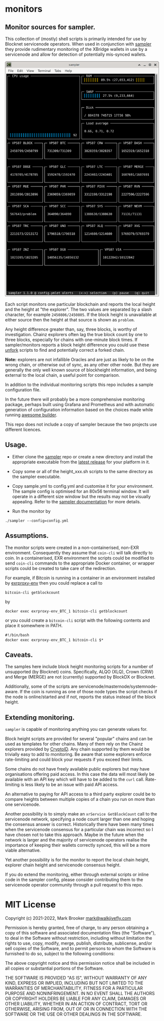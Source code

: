 # monitors
## Monitor sources for sampler. 

This collection of (mostly) shell scripts is primarily intended for 
use by Blocknet servicenode operators.
When used in conjunction with 
[sampler](https://github.com/sqshq/sampler)
they provide rudimentary monitoring of the XBridge wallets in use by
a servicenode and allow for detection of potentially mis-synced 
wallets.    

![](screenshot.png)

Each script monitors one particular blockchain and reports the local 
height and the height at "the explorer". The two values are separated by
a slash character, for example `2450806/2450805`. If the block height
is unavailable at either source then the height at that source is
shown as `problem`.

Any height difference greater than, say, three blocks, is worthy of 
investigation. Chainz explorers often lag the true block count by 
one to three blocks, especially for chains with one-minute block times. 
If sampler/monitors reports a block height difference you could use these
[unfork](https://github.com/walkjivefly/unfork) 
scripts to find and potentially correct a forked chain.

**Note:** explorers are not infallible Oracles and are just as likely 
to be on the wrong chain, or otherwise out of sync, as any other other 
node. But they are generally the only well known source of blockheight
information, and being external to the local chain, a useful point for
comparison.

In addition to the individual monitoring scripts this repo includes a 
sample configuration file.

In the future there will probably be a more comprehensive monitoring
package, perhaps built using Grafana and Prometheus and with automatic
generation of configuration information based on the choices made 
while running
[awesome builder](https://github.com/blocknetdx/exrproxy-env/blob/master/builder.py).

This repo does not include a copy of sampler because the two projects 
use different licences.

## Usage.

* Either clone the [sampler](https://github.com/sqshq/sampler)
repo or create a new directory and install the appropriate executable 
from the 
[latest release](https://github.com/sqshq/sampler/releases/tag/v1.1.0)
for your platform in it.

* Copy some or all of the height_xxx.sh scripts to the same directory
as the sampler executable.

* Copy sample.yml to config.yml and customise it for your environment.
The sample config is optimised for an 80x56 terminal window. It will 
operate in a different size window but the results may not be visually
appealing. Refer to the 
[sampler documentation](https://github.com/sqshq/sampler/blob/master/README.md) 
for more details.

* Run the monitor by
```
./sampler --config=config.yml
```

## Assumptions.
The monitor scripts were created in a non-containerised, non-EXR 
environment. Consequently they assume that `coin-cli` will talk 
directly to coin. In a containerised, EXR environment the scripts 
could be modified to send `coin-cli` commands to the appropriate
Docker container, or wrapper scripts could be created to take care
of the redirection.

For example, if Bitcoin is running in a container in an environment
installed by
[exrproxy-env](https://github.com/blocknetdx/exrproxy-env)
then you could replace a call to 
```
bitcoin-cli getblockcount
```
by
```
docker exec exrproxy-env_BTC_1 bitcoin-cli getblockcount
```
or you could create a `bitcoin-cli` script with the following 
contents and place it somewhere in PATH.
```
#!/bin/bash
docker exec exrproxy-env_BTC_1 bitcoin-cli $*
```

## Caveats.
The samples here include block height monitoring scripts for a number
of unsupported (by Blocknet) coins. 
Specifically, ALQO (XLQ), Crown (CRW) and Merge (MERGE) are not
(currently) supported by BlockDX or Blocknet.

Additionally, some of the scripts are 
servicenode/masternode/systemnode-aware. If the coin is running as
one of those node types the script checks if the node is online/started 
and if not, reports the status instead of the block height.
## Extending monitoring.

`sampler` is capable of monitoring anything you can generate values for.

Block height scripts are provided for several "popular" chains and can 
be used as templates for other chains. Many of them rely on the Chainz
explorers provided by [CryptoID](https://chainz.cryptoid.info/). Any 
chain supported by them would be trivially easy to add to monitoring.
Be aware that some explorers enforce rate-limiting and could block
your requests if you exceed their limits.

Some chains do not have freely available public explorers but may have
organisations offering paid access. In this case the data will most 
likely be available with an API key which will have to be added to the
`curl` call. Rate-limiting is less likely to be an issue with paid
API access. 

An alternative to paying for API access to a third party explorer could
be to compare heights between multiple copies of a chain you run on
more than one servicenode. 

Another possibility is to simply make an 
`xrService GetBlockCount` call to the servicenode network, specifying
a node count larger than one and hoping the consensus answer is correct.
Historically there have been many times when the servicenode consensus
for a particular chain was incorrect so I have chosen not to take this
approach. Maybe in the future when the network is larger and the majority
of servicenode operators realise the importance of keeping their wallets
correctly synced, this will be a more viable alternative.

Yet another possibility is for the monitor to report the local chain 
height, explorer chain height and servicenode consensus height. 

If you do extend the monitoring, either through external scripts or 
inline code in the sampler config, please consider contributing them
to the servicenode operator community through a pull request to this
repo. 

# MIT License
Copyright (c) 2021-2022, Mark Brooker mark@walkjivefly.com

Permission is hereby granted, free of charge, to any person obtaining a copy of this software and associated documentation files (the "Software"), to deal in the Software without restriction, including without limitation the rights to use, copy, modify, merge, publish, distribute, sublicense, and/or sell copies of the Software, and to permit persons to whom the Software is furnished to do so, subject to the following conditions:

The above copyright notice and this permission notice shall be included in all copies or substantial portions of the Software.

THE SOFTWARE IS PROVIDED "AS IS", WITHOUT WARRANTY OF ANY KIND, EXPRESS OR IMPLIED, INCLUDING BUT NOT LIMITED TO THE WARRANTIES OF MERCHANTABILITY, FITNESS FOR A PARTICULAR PURPOSE AND NONINFRINGEMENT. IN NO EVENT SHALL THE AUTHORS OR COPYRIGHT HOLDERS BE LIABLE FOR ANY CLAIM, DAMAGES OR OTHER LIABILITY, WHETHER IN AN ACTION OF CONTRACT, TORT OR OTHERWISE, ARISING FROM, OUT OF OR IN CONNECTION WITH THE SOFTWARE OR THE USE OR OTHER DEALINGS IN THE SOFTWARE.